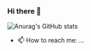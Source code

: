 ### Hi there 👋

![Anurag's GitHub stats](https://github-readme-stats.vercel.app/api?username=StopThatTalace&show_icons=true&theme=radical)

- 📫 How to reach me: ...

